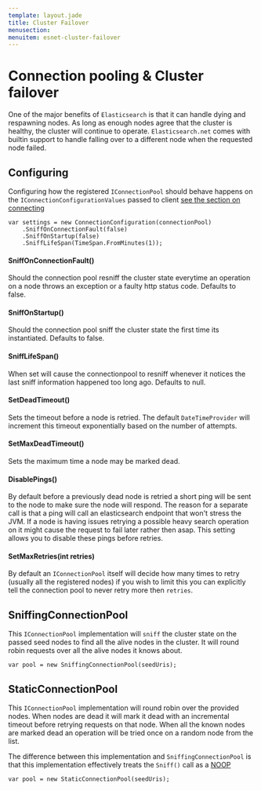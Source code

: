 ```yaml
---
template: layout.jade
title: Cluster Failover
menusection: 
menuitem: esnet-cluster-failover
---
```


# Connection pooling & Cluster failover

One of the major benefits of `Elasticsearch` is that it can handle dying and respawning  nodes. 
As long as enough nodes agree that the cluster is healthy, the cluster will continue to operate.
`Elasticsearch.net` comes with builtin support to handle falling over to a different node when the requested node failed.

## Configuring 

Configuring how the registered `IConnectionPool` should behave happens on the `IConnectionConfigurationValues` passed to client 
[see the section on connecting ](/elasticsearch-net/connecting.html)

    var settings = new ConnectionConfiguration(connectionPool)
        .SniffOnConnectionFault(false)
        .SniffOnStartup(false)
        .SniffLifeSpan(TimeSpan.FromMinutes(1));

#### SniffOnConnectionFault()
Should the connection pool resniff the cluster state everytime an operation on a node throws an exception or a faulty http status code.
Defaults to false.

#### SniffOnStartup()
Should the connection pool sniff the cluster state the first time its instantiated. Defaults to false.

#### SniffLifeSpan()
When set will cause the connectionpool to resniff whenever it notices the last sniff information happened too long ago. Defaults to null.

#### SetDeadTimeout()
Sets the timeout before a node is retried. The default `DateTimeProvider` will increment this timeout exponentially based on the number of attempts.

#### SetMaxDeadTimeout()
Sets the maximum time a node may be marked dead.

#### DisablePings()
By default before a previously dead node is retried a short ping will be sent to the node to make sure the node will respond. 
The reason for a separate call is that a ping will call an elasticsearch endpoint that won't stress the JVM. If a node is having issues retrying a possible heavy search operation on it might cause the request to fail later rather then asap. This setting allows you to disable these pings before retries.

#### SetMaxRetries(int retries)
By default an `IConnectionPool` itself will decide how many times to retry (usually all the registered nodes) if you wish to 
limit this you can explicitly tell the connection pool to never retry more then `retries`.

## SniffingConnectionPool

This `IConnectionPool` implementation will `sniff` the cluster state on the passed seed nodes to find all the alive nodes in the cluster. It will round robin requests over all the alive nodes it knows about. 

    var pool = new SniffingConnectionPool(seedUris);

## StaticConnectionPool

This `IConnectionPool` implementation will round robin over the provided nodes. When nodes are dead it will mark it dead with an incremental timeout before 
retrying requests on that node. When all the known nodes are marked dead an operation will be tried once on a random node from the list. 

The difference between this implementation and `SniffingConnectionPool` is that this implementation effectively treats the `Sniff()` call as a 
[NOOP](http://en.wikipedia.org/wiki/Noop)

    var pool = new StaticConnectionPool(seedUris);

